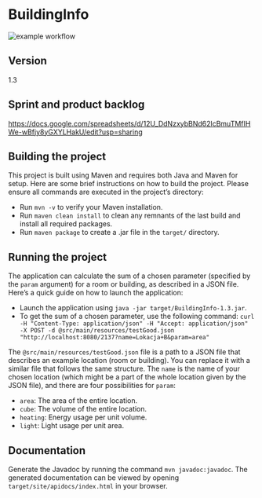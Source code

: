 # BuildingInfo
![example workflow](https://github.com/WuzI38/BuildingInfo/actions/workflows/ci.yml/badge.svg)

## Version
1.3

## Sprint and product backlog
https://docs.google.com/spreadsheets/d/12U_DdNzxybBNd62lcBmuTMfIHWe-wBfjy8yGXYLHakU/edit?usp=sharing

## Building the project
This project is built using Maven and requires both Java and Maven for setup. Here are some brief instructions on how to build the project. Please ensure all commands are executed in the project’s directory:

- Run `mvn -v` to verify your Maven installation.
- Run `maven clean install` to clean any remnants of the last build and install all required packages.
- Run `maven package` to create a .jar file in the `target/` directory.

## Running the project
The application can calculate the sum of a chosen parameter (specified by the `param` argument) for a room or building, as described in a JSON file. Here’s a quick guide on how to launch the application:

- Launch the application using `java -jar target/BuildingInfo-1.3.jar`.
- To get the sum of a chosen parameter, use the following command:
```curl -H "Content-Type: application/json" -H "Accept: application/json"  -X POST -d @src/main/resources/testGood.json "http://localhost:8080/2137?name=Lokacja+B&param=area"```

The  `@src/main/resources/testGood.json` file is a path to a JSON file that describes an example location (room or building). You can replace it with a similar file that follows the same structure.
The `name` is the name of your chosen location (which might be a part of the whole location given by the JSON file), and there are four possibilities for `param`:
- `area`: The area of the entire location.
- `cube`: The volume of the entire location.
- `heating`: Energy usage per unit volume.
- `light`: Light usage per unit area.

## Documentation 
Generate the Javadoc by running the command `mvn javadoc:javadoc`. The generated documentation can be viewed by opening `target/site/apidocs/index.html` in your browser.
